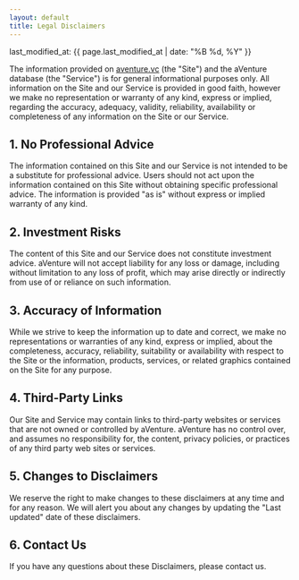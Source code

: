 ```yaml
---
layout: default
title: Legal Disclaimers
---
```

last_modified_at: {{ page.last_modified_at | date: "%B %d, %Y" }}

The information provided on [aventure.vc](https://aventure.vc) (the "Site") and the aVenture database (the "Service") is for general informational purposes only. All information on the Site and our Service is provided in good faith, however we make no representation or warranty of any kind, express or implied, regarding the accuracy, adequacy, validity, reliability, availability or completeness of any information on the Site or our Service.

## 1. No Professional Advice

The information contained on this Site and our Service is not intended to be a substitute for professional advice. Users should not act upon the information contained on this Site without obtaining specific professional advice. The information is provided "as is" without express or implied warranty of any kind.

## 2. Investment Risks

The content of this Site and our Service does not constitute investment advice. aVenture will not accept liability for any loss or damage, including without limitation to any loss of profit, which may arise directly or indirectly from use of or reliance on such information.

## 3. Accuracy of Information

While we strive to keep the information up to date and correct, we make no representations or warranties of any kind, express or implied, about the completeness, accuracy, reliability, suitability or availability with respect to the Site or the information, products, services, or related graphics contained on the Site for any purpose.

## 4. Third-Party Links

Our Site and Service may contain links to third-party websites or services that are not owned or controlled by aVenture. aVenture has no control over, and assumes no responsibility for, the content, privacy policies, or practices of any third party web sites or services.

## 5. Changes to Disclaimers

We reserve the right to make changes to these disclaimers at any time and for any reason. We will alert you about any changes by updating the "Last updated" date of these disclaimers.

## 6. Contact Us

If you have any questions about these Disclaimers, please contact us.
